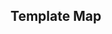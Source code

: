 ## Template Map

<style>
#Div1 {
display: inline;
width: 240px;
height: 200px;
}

#Div2 {
display: inline;
width: 240px;
height: 200px;
}
</style>
<script src="plotly-latest.min.js"></script>

<div id="Div1"><!-- Plotly chart will be drawn inside this DIV --></div>

<div id="Div2"><!-- Plotly chart will be drawn inside this DIV --></div>

  <script>
var data = [{
        type: 'scattergeo',
        mode: 'markers',
        locations: ['FRA', 'DEU', 'RUS', 'ESP'],
        marker: {
            size: [20, 30, 15, 10],
            color: [10, 20, 40, 50],
            cmin: 0,
            cmax: 50,
            colorscale: 'Greens',
            colorbar: {
                title: 'Some rate',
                ticksuffix: '%',
                showticksuffix: 'last'
            },
            line: {
                color: 'black'
            }
        },
        name: 'europe data'
    }];

    var layout = {
        'geo': {
            'scope': 'europe',
            'resolution': 50
        }
    };

    Plotly.plot('Div1', data, layout);
</script>

  <script>
var databar = [{
  x: ['oranges', 'pommes', 'poires'],
  y: [20, 14, 29],
  type: 'bar'
}];

    Plotly.plot('Div2', databar);
</script>



